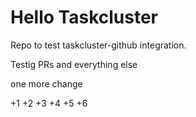 # Hello Taskcluster

Repo to test taskcluster-github integration.


Testig PRs
and everything else

one more change

+1
+2
+3
+4
+5
+6
